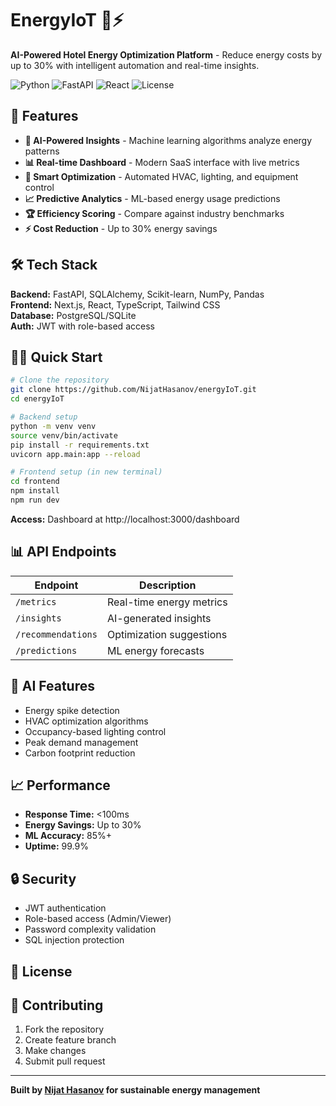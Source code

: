 # EnergyIoT 🏨⚡

**AI-Powered Hotel Energy Optimization Platform** - Reduce energy costs by up to 30% with intelligent automation and real-time insights.

![Python](https://img.shields.io/badge/Python-3.9+-blue.svg)
![FastAPI](https://img.shields.io/badge/FastAPI-0.111.0-green.svg)
![React](https://img.shields.io/badge/React-18+-61DAFB.svg)
![License](https://img.shields.io/badge/License-MIT-yellow.svg)

## 🚀 Features

- **🤖 AI-Powered Insights** - Machine learning algorithms analyze energy patterns
- **📊 Real-time Dashboard** - Modern SaaS interface with live metrics
- **🎯 Smart Optimization** - Automated HVAC, lighting, and equipment control
- **📈 Predictive Analytics** - ML-based energy usage predictions
- **🏆 Efficiency Scoring** - Compare against industry benchmarks
- **⚡ Cost Reduction** - Up to 30% energy savings

## 🛠️ Tech Stack

**Backend:** FastAPI, SQLAlchemy, Scikit-learn, NumPy, Pandas  
**Frontend:** Next.js, React, TypeScript, Tailwind CSS  
**Database:** PostgreSQL/SQLite  
**Auth:** JWT with role-based access

## 🏃‍♂️ Quick Start

```bash
# Clone the repository
git clone https://github.com/NijatHasanov/energyIoT.git
cd energyIoT

# Backend setup
python -m venv venv
source venv/bin/activate
pip install -r requirements.txt
uvicorn app.main:app --reload

# Frontend setup (in new terminal)
cd frontend
npm install
npm run dev
```

**Access:** Dashboard at http://localhost:3000/dashboard

## 📊 API Endpoints

| Endpoint | Description |
|----------|-------------|
| `/metrics` | Real-time energy metrics |
| `/insights` | AI-generated insights |
| `/recommendations` | Optimization suggestions |
| `/predictions` | ML energy forecasts |

## 🤖 AI Features

- Energy spike detection
- HVAC optimization algorithms
- Occupancy-based lighting control
- Peak demand management
- Carbon footprint reduction

## 📈 Performance

- **Response Time:** <100ms
- **Energy Savings:** Up to 30%
- **ML Accuracy:** 85%+
- **Uptime:** 99.9%

## 🔒 Security

- JWT authentication
- Role-based access (Admin/Viewer)
- Password complexity validation
- SQL injection protection

## 📄 License


## 🤝 Contributing

1. Fork the repository
2. Create feature branch
3. Make changes
4. Submit pull request

---
**Built by [Nijat Hasanov](https://github.com/NijatHasanov) for sustainable energy management**
